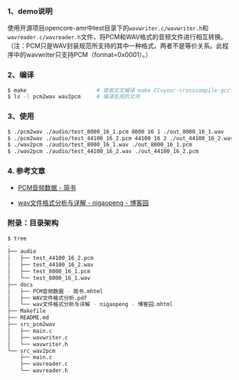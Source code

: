 
### 1、demo说明

使用开源项目opencore-amr中test目录下的`wavwriter.c/wavwriter.h`和`wavreader.c/wavreader.h`文件，将PCM和WAV格式的音频文件进行相互转换。
（注：PCM只是WAV封装规范所支持的其中一种格式，两者不是等价关系。此程序中的wavwriter只支持PCM（format=0x0001）。）

### 2、编译

```bash
$ make  					# 或者交叉编译 make CC=your-crosscompile-gcc
$ ls -l pcm2wav wav2pcm 	# 编译生成的文件 
```

### 3、使用

```bash
$ ./pcm2wav ./audio/test_8000_16_1.pcm 8000 16 1 ./out_8000_16_1.wav
$ ./pcm2wav ./audio/test_44100_16_2.pcm 44100 16 2 ./out_44100_16_2.wav
$ ./wav2pcm ./audio/test_8000_16_1.wav ./out_8000_16_1.pcm
$ ./wav2pcm ./audio/test_44100_16_2.wav ./out_44100_16_2.pcm
```

### 4. 参考文章

 - [PCM音频数据 - 简书](https://www.jianshu.com/p/fd43c1c82945)

 - [wav文件格式分析与详解 - nigaopeng - 博客园](https://www.cnblogs.com/ranson7zop/p/7657874.html)


### 附录：目录架构

```bash
$ tree
.
├── audio
│   ├── test_44100_16_2.pcm
│   ├── test_44100_16_2.wav
│   ├── test_8000_16_1.pcm
│   └── test_8000_16_1.wav
├── docs
│   ├── PCM音频数据 - 简书.mhtml
│   ├── WAV文件格式分析.pdf
│   └── wav文件格式分析与详解 - nigaopeng - 博客园.mhtml
├── Makefile
├── README.md
├── src_pcm2wav
│   ├── main.c
│   ├── wavwriter.c
│   └── wavwriter.h
└── src_wav2pcm
    ├── main.c
    ├── wavreader.c
    └── wavreader.h
```


